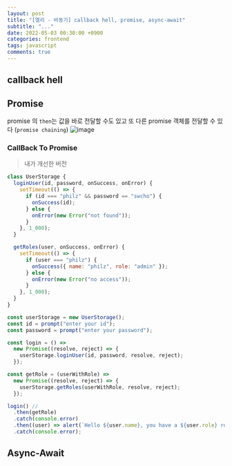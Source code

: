 ```yaml
---
layout: post
title: "[엘리 - 비동기] callback hell, promise, async-await"
subtitle: "..."
date: 2022-05-03 00:30:00 +0900
categories: frontend
tags: javascript
comments: true
---
```


## callback hell

## Promise

promise 의 `then`는 값을 바로 전달할 수도 있고 또 다른 promise 객체를 전달할 수 있다 (`promise chaining`)
![image](https://user-images.githubusercontent.com/66164361/166152972-a67b535a-bd63-48e0-98e8-e0a9df63bfb0.png)

### CallBack To Promise

> 내가 개선한 버전

```js
class UserStorage {
  loginUser(id, password, onSuccess, onError) {
    setTimeout(() => {
      if (id === "philz" && password == "swcho") {
        onSuccess(id);
      } else {
        onError(new Error("not found"));
      }
    }, 1_000);
  }

  getRoles(user, onSuccess, onError) {
    setTimeout(() => {
      if (user === "philz") {
        onSuccess({ name: "philz", role: "admin" });
      } else {
        onError(new Error("no access"));
      }
    }, 1_000);
  }
}

const userStorage = new UserStorage();
const id = prompt("enter your id");
const password = prompt("enter your password");

const login = () =>
  new Promise((resolve, reject) => {
    userStorage.loginUser(id, password, resolve, reject);
  });

const getRole = (userWithRole) =>
  new Promise((resolve, reject) => {
    userStorage.getRoles(userWithRole, resolve, reject);
  });

login() //
  .then(getRole)
  .catch(console.error)
  .then((user) => alert(`Hello ${user.name}, you have a ${user.role} role`))
  .catch(console.error);
```

## Async-Await
